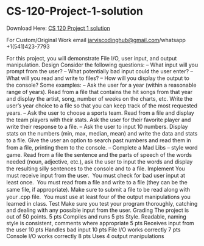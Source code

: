 # CS-120-Project-1-solution

Download Here: [CS 120 Project 1 solution](https://jarviscodinghub.com/assignment/cs-120-project-1-solution/)

For Custom/Original Work email jarviscodinghub@gmail.com/whatsapp +1(541)423-7793

For this project, you will demonstrate File I/O, user input, and output manipulation.
Design Consider the following questions: – What input will you prompt from the user? – What potentially bad input could the user enter? – What will you read and write to ﬁles? – How will you display the output to the console? Some examples: – Ask the user for a year (within a reasonable range of years). Read from a ﬁle that contains the hit songs from that year and display the artist, song, number of weeks on the charts, etc. Write the user’s year choice to a ﬁle so that you can keep track of the most requested years. – Ask the user to choose a sports team. Read from a ﬁle and display the team players with their stats. Ask the user for their favorite player and write their response to a ﬁle. – Ask the user to input 10 numbers. Display stats on the numbers (min, max, median, mean) and write the data and stats to a ﬁle. Give the user an option to search past numbers and read them in from a ﬁle, printing them to the console. – Complete a Mad Libs – style word game. Read from a ﬁle the sentence and the parts of speech of the words needed (noun, adjective, etc.), ask the user to input the words and display the resulting silly sentences to the console and to a ﬁle.
Implement You must receive input from the user.  You must check for bad user input at least once.  You must read from a ﬁle and write to a ﬁle (they can be the same ﬁle, if appropriate). Make sure to submit a ﬁle to be read along with your .cpp ﬁle.  You must use at least four of the output manipulations you learned in class.
Test Make sure you test your program thoroughly, catching and dealing with any possible input from the user.
Grading The project is out of 50 points. 5 pts Compiles and runs 5 pts Style. Readable, naming style is consistent, comments where appropriate 5 pts Receives input from the user 10 pts Handles bad input 10 pts File I/O works correctly 7 pts Console I/O works correctly 8 pts Uses 4 output manipulations
